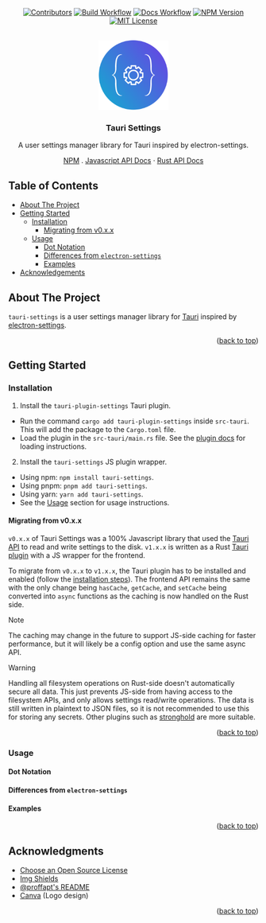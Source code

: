 <div id="top"></div>

<!-- PROJECT SHIELDS -->
<div align="center">

[![Contributors][contributors-shield]][contributors-url]
[![Build Workflow][build-workflow-shield]][build-workflow-url]
[![Docs Workflow][docs-workflow-shield]][docs-workflow-url]
[![NPM Version][npm-shield]][npm-url]
[![MIT License][license-shield]][license-url]

</div>

<!-- PROJECT LOGO -->
<br />
<div align="center">
  <a href="https://github.com/harshkhandeparkar/tauri-settings">
    <img width="140" alt="image" src="./img/tauri-settings-logo-circular.png">
  </a>

  <h3 align="center">Tauri Settings</h3>

  <p align="center">
    <p>A user settings manager library for Tauri inspired by electron-settings.</p>
    <a href="https://www.npmjs.com/package/tauri-settings">NPM</a>
    .
    <a href="https://harshkhandeparkar.github.io/tauri-settings/js">Javascript API Docs</a>
    ·
    <a href="https://harshkhandeparkar.github.io/tauri-settings/rust/tauri_plugin_settings">Rust API Docs</a>
  </p>
</div>


<!-- TABLE OF CONTENTS -->
## Table of Contents
- [About The Project](#about-the-project)
- [Getting Started](#getting-started)
  - [Installation](#installation)
    - [Migrating from v0.x.x](#migrating-from-v0xx)
  - [Usage](#usage)
    - [Dot Notation](#dot-notation)
    - [Differences from `electron-settings`](#differences-from-electron-settings)
    - [Examples](#examples)
- [Acknowledgements](#acknowledgments)

<!-- ABOUT THE PROJECT -->
## About The Project
`tauri-settings` is a user settings manager library for [Tauri](https://tauri.app) inspired by [electron-settings](https://github.com/nathanbuchar/electron-settings).

<p align="right">(<a href="#top">back to top</a>)</p>

<!-- GETTING STARTED -->
## Getting Started

### Installation
1. Install the `tauri-plugin-settings` Tauri plugin.
  - Run the command `cargo add tauri-plugin-settings` inside `src-tauri`. This will add the package to the `Cargo.toml` file.
  - Load the plugin in the `src-tauri/main.rs` file. See the [plugin docs](https://harshkhandeparkar.github.io/tauri-settings/rust/tauri_plugin_settings#getting-started) for loading instructions.
2. Install the `tauri-settings` JS plugin wrapper.
  - Using npm: `npm install tauri-settings`.
  - Using pnpm: `pnpm add tauri-settings`.
  - Using yarn: `yarn add tauri-settings`.
  - See the [Usage](#usage) section for usage instructions.

#### Migrating from v0.x.x
`v0.x.x` of Tauri Settings was a 100% Javascript library that used the [Tauri API](https://tauri.app/v1/api/js/) to read and write settings to the disk. `v1.x.x` is written as a Rust [Tauri plugin](https://tauri.app/v1/guides/features/plugin) with a JS wrapper for the frontend.

To migrate from `v0.x.x` to `v1.x.x`, the Tauri plugin has to be installed and enabled (follow the [installation steps](#installation)). The frontend API remains the same with the only change being `hasCache`, `getCache`, and `setCache` being converted into `async` functions as the caching is now handled on the Rust side.

> [!NOTE]
> The caching may change in the future to support JS-side caching for faster performance, but it will likely be a config option and use the same async API.

> [!WARNING]
> Handling all filesystem operations on Rust-side doesn't automatically secure all data. This just prevents JS-side from having access to the filesystem APIs, and only allows settings read/write operations. The data is still written in plaintext to JSON files, so it is not recommended to use this for storing any secrets. Other plugins such as [stronghold](https://github.com/tauri-apps/tauri-plugin-stronghold) are more suitable.

<p align="right">(<a href="#top">back to top</a>)</p>

<!-- USAGE EXAMPLES -->
### Usage


#### Dot Notation
#### Differences from `electron-settings`

#### Examples

<p align="right">(<a href="#top">back to top</a>)</p>

<!-- ACKNOWLEDGMENTS -->
## Acknowledgments
* [Choose an Open Source License](https://choosealicense.com)
* [Img Shields](https://shields.io)
* [@proffapt's README](https://github.com/proffapt/myREADME/)
* [Canva](https://canva.com) (Logo design)

<p align="right">(<a href="#top">back to top</a>)</p>

<!-- MARKDOWN LINKS & IMAGES -->

[contributors-shield]: https://img.shields.io/github/contributors/harshkhandeparkar/tauri-settings.svg?style=for-the-badge
[contributors-url]: https://github.com/harshkhandeparkar/tauri-settings/graphs/contributors
[license-shield]: https://img.shields.io/github/license/harshkhandeparkar/tauri-settings.svg?style=for-the-badge
[license-url]: https://github.com/harshkhandeparkar/tauri-settings/blob/master/LICENSE.txt
[build-workflow-shield]: https://img.shields.io/github/actions/workflow/status/harshkhandeparkar/tauri-settings/test_and_lint.yml?style=for-the-badge
[build-workflow-url]: https://github.com/harshkhandeparkar/tauri-settings/actions/workflows/test_and_lint.yml
[docs-workflow-shield]: https://img.shields.io/github/actions/workflow/status/harshkhandeparkar/tauri-settings/docs.yml?style=for-the-badge&label=Docs&color=blue
[docs-workflow-url]: https://harshkhandeparkar.github.io/tauri-settings
[npm-shield]: https://img.shields.io/npm/v/tauri-settings?style=for-the-badge
[npm-url]: https://www.npmjs.com/package/tauri-settings